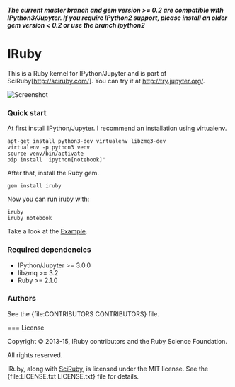 ***The current master branch and gem version >= 0.2 are compatible with IPython3/Jupyter. If you require IPython2 support, please install an older gem version < 0.2 or use the branch ipython2***

# IRuby

This is a Ruby kernel for IPython/Jupyter and is part of SciRuby[http://sciruby.com/]. You can try it at http://try.jupyter.org/.

![Screenshot](https://gist.github.com/minad/059b3ee36fb4c72223cb/raw/09525617c381d0587bdf45bf73d083a0cc5ea417/screenshot.png)

### Quick start

At first install IPython/Jupyter. I recommend an installation using virtualenv.

    apt-get install python3-dev virtualenv libzmq3-dev
    virtualenv -p python3 venv
    source venv/bin/activate
    pip install 'ipython[notebook]'

After that, install the Ruby gem.

    gem install iruby

Now you can run iruby with:

    iruby
    iruby notebook

Take a look at the [Example](http://nbviewer.ipython.org/urls/raw.github.com/SciRuby/sciruby-notebooks/master/getting_started.ipynb).

### Required dependencies

* IPython/Jupyter >= 3.0.0
* libzmq >= 3.2
* Ruby >= 2.1.0

### Authors

See the {file:CONTRIBUTORS CONTRIBUTORS} file.

=== License

Copyright © 2013-15, IRuby contributors and the Ruby Science Foundation.

All rights reserved.

IRuby, along with [SciRuby](http://sciruby.com/), is licensed under the MIT license. See the {file:LICENSE.txt LICENSE.txt} file for details.
